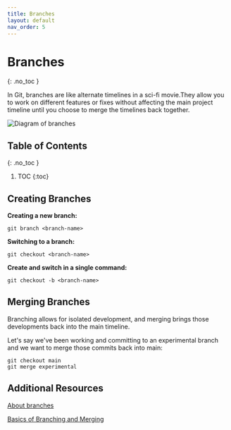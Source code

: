 ```yaml
---
title: Branches
layout: default
nav_order: 5
---
```


<!-- prettier-ignore-start -->
# Branches
{: .no_toc }

In Git, branches are like alternate timelines in a sci-fi movie.They allow you to work on different features or fixes without affecting the main project timeline until you choose to merge the timelines back together.

![Diagram of branches](<https://github.com/CraigRRC/GitWikiGroup1/tree/main/photos/Screenshot%202023-10-18%20143317.png>)

## Table of Contents
{: .no_toc }

1. TOC
{:toc}

<!-- prettier-ignore-end -->

## Creating Branches

**Creating a new branch:**
```
git branch <branch-name>
```
**Switching to a branch:**
```
git checkout <branch-name>
```
**Create and switch in a single command:**
```
git checkout -b <branch-name>
```

## Merging Branches
Branching allows for isolated development, and merging brings those developments
back into the main timeline.

Let's say we've been working and committing to an experimental branch and we
want to merge those commits back into main:
```
git checkout main
git merge experimental
```

## Additional Resources

[About branches](https://docs.github.com/en/pull-requests/collaborating-with-pull-requests/proposing-changes-to-your-work-with-pull-requests/about-branches)

[Basics of Branching and Merging](https://git-scm.com/book/en/v2/Git-Branching-Basic-Branching-and-Merging)


